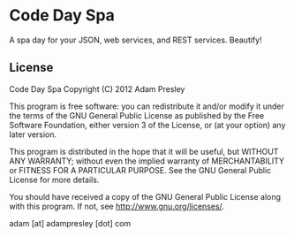 Code Day Spa
============

A spa day for your JSON, web services, and REST services. Beautify!

## License
Code Day Spa Copyright (C) 2012 Adam Presley

This program is free software: you can redistribute it and/or modify it under the terms of the GNU General Public License as published by the Free Software Foundation, either version 3 of the License, or (at your option) any later version.

This program is distributed in the hope that it will be useful, but WITHOUT ANY WARRANTY; without even the implied warranty of MERCHANTABILITY or FITNESS FOR A PARTICULAR PURPOSE. See the GNU General Public License for more details.

You should have received a copy of the GNU General Public License along with this program. If not, see http://www.gnu.org/licenses/.

adam [at] adampresley [dot] com
